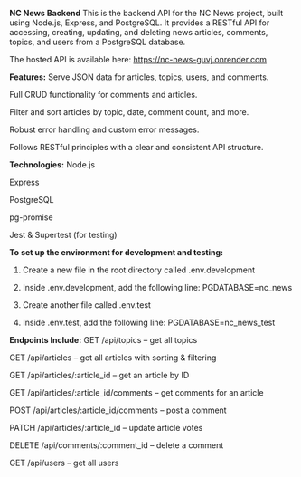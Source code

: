 **NC News Backend**
This is the backend API for the NC News project, built using Node.js, Express, and PostgreSQL. It provides a RESTful API for accessing, creating, updating, and deleting news articles, comments, topics, and users from a PostgreSQL database.

The hosted API is available here:
https://nc-news-guvj.onrender.com

**Features:**
Serve JSON data for articles, topics, users, and comments.

Full CRUD functionality for comments and articles.

Filter and sort articles by topic, date, comment count, and more.

Robust error handling and custom error messages.

Follows RESTful principles with a clear and consistent API structure.

**Technologies:**
Node.js

Express

PostgreSQL

pg-promise

Jest & Supertest (for testing)

**To set up the environment for development and testing:**

1. Create a new file in the root directory called .env.development

2. Inside .env.development, add the following line:
    PGDATABASE=nc_news

3. Create another file called .env.test

4. Inside .env.test, add the following line:
    PGDATABASE=nc_news_test


**Endpoints Include:**
GET /api/topics – get all topics

GET /api/articles – get all articles with sorting & filtering

GET /api/articles/:article_id – get an article by ID

GET /api/articles/:article_id/comments – get comments for an article

POST /api/articles/:article_id/comments – post a comment

PATCH /api/articles/:article_id – update article votes

DELETE /api/comments/:comment_id – delete a comment

GET /api/users – get all users

